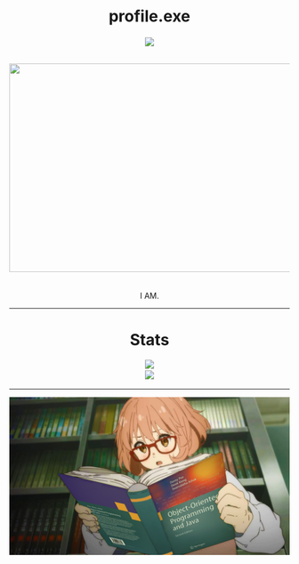 <p align ="center">
<h1 align="center">profile.exe</h1>
<div align ="center">
  <img align="center" src="https://komarev.com/ghpvc/?username=NAWAMADARA&color=ff69b4" />
</div>
</p>
<br>


<!-- name -->
<div align="center">                                                               
<!-- <img align="center" src="https://gifdb.com/images/high/madara-activates-susanoo-3y5i93fvflgsdkrk.gif" /> -->
<img src="https://gifdb.com/images/high/madara-uchiha-madly-looking-h41lmv8u63ci1y6r.webp" width="875px" height="375px">
</div>

<br>

<!-- about-me -->
<p align="center"> I AM. </p>

<hr>

<h1 align = "center"> Stats </h1>
<div align= "center">
<img src="https://github-readme-streak-stats.herokuapp.com?user=NAWAMADARA&theme=moltack"></a> <br>
<img src="https://github-readme-stats.vercel.app/api?username=NAWAMADARA&show_icons=true&theme=moltack"></a>
<br>
</div>


<hr>
<img align="center" src="images/1.png"/>
